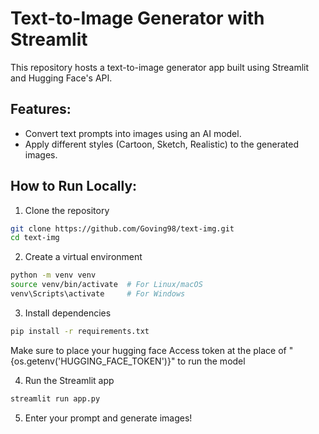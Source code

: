 # Text-to-Image Generator with Streamlit

This repository hosts a text-to-image generator app built using Streamlit and Hugging Face's API.

## Features:
- Convert text prompts into images using an AI model.
- Apply different styles (Cartoon, Sketch, Realistic) to the generated images.

## How to Run Locally:

1. Clone the repository
```bash
git clone https://github.com/Goving98/text-img.git
cd text-img
```




2. Create a virtual environment
```bash
python -m venv venv
source venv/bin/activate  # For Linux/macOS
venv\Scripts\activate     # For Windows
```




3. Install dependencies
```bash
pip install -r requirements.txt
```

Make sure to place your hugging face Access token at the place of "{os.getenv('HUGGING_FACE_TOKEN')}" to run the model



4. Run the Streamlit app
```bash
streamlit run app.py
```





5. Enter your prompt and generate images!

